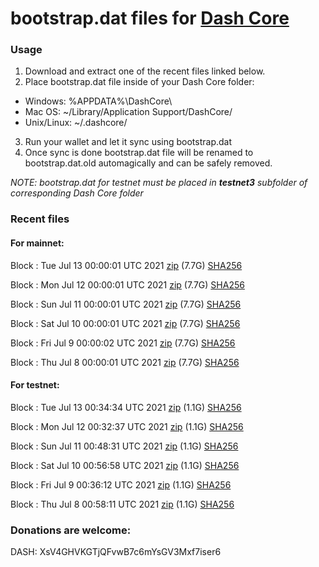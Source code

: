 # bootstrap.dat files for [Dash Core](https://github.com/dashpay/dash)

### Usage

1. Download and extract one of the recent files linked below.
2. Place bootstrap.dat file inside of your Dash Core folder:
 - Windows: %APPDATA%\DashCore\
 - Mac OS: ~/Library/Application Support/DashCore/
 - Unix/Linux: ~/.dashcore/
3. Run your wallet and let it sync using bootstrap.dat
4. Once sync is done bootstrap.dat file will be renamed to bootstrap.dat.old automagically and can be safely removed.

_NOTE: bootstrap.dat for testnet must be placed in **testnet3** subfolder of corresponding Dash Core folder_

### Recent files

#### For mainnet:

Block [](https://insight.dash.org/insight/block/): Tue Jul 13 00:00:01 UTC 2021 [zip](https://dash-bootstrap.ams3.digitaloceanspaces.com/mainnet/2021-07-13/bootstrap.dat.zip) (7.7G) [SHA256](https://dash-bootstrap.ams3.digitaloceanspaces.com/mainnet/2021-07-13/sha256.txt)

Block [](https://insight.dash.org/insight/block/): Mon Jul 12 00:00:01 UTC 2021 [zip](https://dash-bootstrap.ams3.digitaloceanspaces.com/mainnet/2021-07-12/bootstrap.dat.zip) (7.7G) [SHA256](https://dash-bootstrap.ams3.digitaloceanspaces.com/mainnet/2021-07-12/sha256.txt)

Block [](https://insight.dash.org/insight/block/): Sun Jul 11 00:00:01 UTC 2021 [zip](https://dash-bootstrap.ams3.digitaloceanspaces.com/mainnet/2021-07-11/bootstrap.dat.zip) (7.7G) [SHA256](https://dash-bootstrap.ams3.digitaloceanspaces.com/mainnet/2021-07-11/sha256.txt)

Block [](https://insight.dash.org/insight/block/): Sat Jul 10 00:00:01 UTC 2021 [zip](https://dash-bootstrap.ams3.digitaloceanspaces.com/mainnet/2021-07-10/bootstrap.dat.zip) (7.7G) [SHA256](https://dash-bootstrap.ams3.digitaloceanspaces.com/mainnet/2021-07-10/sha256.txt)

Block [](https://insight.dash.org/insight/block/): Fri Jul  9 00:00:02 UTC 2021 [zip](https://dash-bootstrap.ams3.digitaloceanspaces.com/mainnet/2021-07-09/bootstrap.dat.zip) (7.7G) [SHA256](https://dash-bootstrap.ams3.digitaloceanspaces.com/mainnet/2021-07-09/sha256.txt)

Block [](https://insight.dash.org/insight/block/): Thu Jul  8 00:00:01 UTC 2021 [zip](https://dash-bootstrap.ams3.digitaloceanspaces.com/mainnet/2021-07-08/bootstrap.dat.zip) (7.7G) [SHA256](https://dash-bootstrap.ams3.digitaloceanspaces.com/mainnet/2021-07-08/sha256.txt)


#### For testnet:

Block [](https://testnet-insight.dashevo.org/insight/block/): Tue Jul 13 00:34:34 UTC 2021 [zip](https://dash-bootstrap.ams3.digitaloceanspaces.com/testnet/2021-07-13/bootstrap.dat.zip) (1.1G) [SHA256](https://dash-bootstrap.ams3.digitaloceanspaces.com/testnet/2021-07-13/sha256.txt)

Block [](https://testnet-insight.dashevo.org/insight/block/): Mon Jul 12 00:32:37 UTC 2021 [zip](https://dash-bootstrap.ams3.digitaloceanspaces.com/testnet/2021-07-12/bootstrap.dat.zip) (1.1G) [SHA256](https://dash-bootstrap.ams3.digitaloceanspaces.com/testnet/2021-07-12/sha256.txt)

Block [](https://testnet-insight.dashevo.org/insight/block/): Sun Jul 11 00:48:31 UTC 2021 [zip](https://dash-bootstrap.ams3.digitaloceanspaces.com/testnet/2021-07-11/bootstrap.dat.zip) (1.1G) [SHA256](https://dash-bootstrap.ams3.digitaloceanspaces.com/testnet/2021-07-11/sha256.txt)

Block [](https://testnet-insight.dashevo.org/insight/block/): Sat Jul 10 00:56:58 UTC 2021 [zip](https://dash-bootstrap.ams3.digitaloceanspaces.com/testnet/2021-07-10/bootstrap.dat.zip) (1.1G) [SHA256](https://dash-bootstrap.ams3.digitaloceanspaces.com/testnet/2021-07-10/sha256.txt)

Block [](https://testnet-insight.dashevo.org/insight/block/): Fri Jul  9 00:36:12 UTC 2021 [zip](https://dash-bootstrap.ams3.digitaloceanspaces.com/testnet/2021-07-09/bootstrap.dat.zip) (1.1G) [SHA256](https://dash-bootstrap.ams3.digitaloceanspaces.com/testnet/2021-07-09/sha256.txt)

Block [](https://testnet-insight.dashevo.org/insight/block/): Thu Jul  8 00:58:11 UTC 2021 [zip](https://dash-bootstrap.ams3.digitaloceanspaces.com/testnet/2021-07-08/bootstrap.dat.zip) (1.1G) [SHA256](https://dash-bootstrap.ams3.digitaloceanspaces.com/testnet/2021-07-08/sha256.txt)


### Donations are welcome:

DASH: XsV4GHVKGTjQFvwB7c6mYsGV3Mxf7iser6

